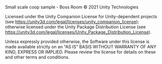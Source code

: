 Small scale coop sample - Boss Room © 2021 Unity Technologies

Licensed under the Unity Companion License for Unity-dependent projects (see https://unity3d.com/legal/licenses/unity_companion_license); otherwise licensed under the Unity Package Distribution License (see https://unity3d.com/legal/licenses/Unity_Package_Distribution_License).

Unless expressly provided otherwise, the Software under this license is made available strictly on an “AS IS” BASIS WITHOUT WARRANTY OF ANY KIND, EXPRESS OR IMPLIED. Please review the license for details on these and other terms and conditions.
